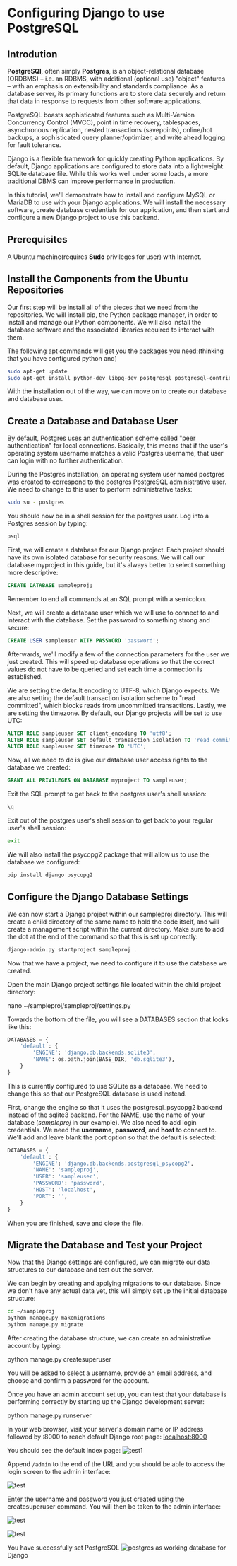 # Configuring Django to use PostgreSQL

## Introdution

**PostgreSQl**, often simply **Postgres**, is an object-relational database (ORDBMS) – i.e. an RDBMS, with additional (optional use) "object" features – with an emphasis on extensibility and standards compliance. As a database server, its primary functions are to store data securely and return that data in response to requests from other software applications.

PostgreSQL boasts sophisticated features such as Multi-Version Concurrency Control (MVCC), point in time recovery, tablespaces, asynchronous replication, nested transactions (savepoints), online/hot backups, a sophisticated query planner/optimizer, and write ahead logging for fault tolerance.

Django is a flexible framework for quickly creating Python applications. By default, Django applications are configured to store data into a lightweight SQLite database file. While this works well under some loads, a more traditional DBMS can improve performance in production.

In this tutorial, we'll demonstrate how to install and configure MySQL or MariaDB to use with your Django applications. We will install the necessary software, create database credentials for our application, and then start and configure a new Django project to use this backend.

## Prerequisites

A Ubuntu machine(requires **Sudo** privileges for user) with Internet.

## Install the Components from the Ubuntu Repositories

Our first step will be install all of the pieces that we need from the repositories. We will install pip, the Python package manager, in order to install and manage our Python components. We will also install the database software and the associated libraries required to interact with them.


The following apt commands will get you the packages you need:(thinking that you have configured python and)

```bash
sudo apt-get update
sudo apt-get install python-dev libpq-dev postgresql postgresql-contrib
```

With the installation out of the way, we can move on to create our database and database user.

## Create a Database and Database User

By default, Postgres uses an authentication scheme called "peer authentication" for local connections. Basically, this means that if the user's operating system username matches a valid Postgres username, that user can login with no further authentication.

During the Postgres installation, an operating system user named postgres was created to correspond to the postgres PostgreSQL administrative user. We need to change to this user to perform administrative tasks:

```bash
sudo su - postgres
```

You should now be in a shell session for the postgres user. Log into a Postgres session by typing:

```bash
psql
```

First, we will create a database for our Django project. Each project should have its own isolated database for security reasons. We will call our database myproject in this guide, but it's always better to select something more descriptive:

```sql
CREATE DATABASE sampleproj;
```

Remember to end all commands at an SQL prompt with a semicolon.

Next, we will create a database user which we will use to connect to and interact with the database. Set the password to something strong and secure:

```sql
CREATE USER sampleuser WITH PASSWORD 'password';
```

Afterwards, we'll modify a few of the connection parameters for the user we just created. This will speed up database operations so that the correct values do not have to be queried and set each time a connection is established.

We are setting the default encoding to UTF-8, which Django expects. We are also setting the default transaction isolation scheme to "read committed", which blocks reads from uncommitted transactions. Lastly, we are setting the timezone. By default, our Django projects will be set to use UTC:

```sql
ALTER ROLE sampleuser SET client_encoding TO 'utf8';
ALTER ROLE sampleuser SET default_transaction_isolation TO 'read committed';
ALTER ROLE sampleuser SET timezone TO 'UTC';
```

Now, all we need to do is give our database user access rights to the database we created:

```sql
GRANT ALL PRIVILEGES ON DATABASE myproject TO sampleuser;
```

Exit the SQL prompt to get back to the postgres user's shell session:

```sql
\q
```

Exit out of the postgres user's shell session to get back to your regular user's shell session:

```bash
exit
```

We will also install the psycopg2 package that will allow us to use the database we configured:

```bash
pip install django psycopg2
```

## Configure the Django Database Settings

We can now start a Django project within our sampleproj directory. This will create a child directory of the same name to hold the code itself, and will create a management script within the current directory. Make sure to add the dot at the end of the command so that this is set up correctly:

```bash
django-admin.py startproject sampleproj .
```

Now that we have a project, we need to configure it to use the database we created.

Open the main Django project settings file located within the child project directory:

nano ~/sampleproj/sampleproj/settings.py

Towards the bottom of the file, you will see a DATABASES section that looks like this:

```python
DATABASES = {
    'default': {
        'ENGINE': 'django.db.backends.sqlite3',
        'NAME': os.path.join(BASE_DIR, 'db.sqlite3'),
    }
}

```

This is currently configured to use SQLite as a database. We need to change this so that our PostgreSQL database is used instead.

First, change the engine so that it uses the postgresql_psycopg2 backend instead of the sqlite3 backend. For the NAME, use the name of your database (*sampleproj* in our example). We also need to add login credentials. We need the **username**, **password**, and **host** to connect to. We'll add and leave blank the port option so that the default is selected:

```python
DATABASES = {
    'default': {
        'ENGINE': 'django.db.backends.postgresql_psycopg2',
        'NAME': 'sampleproj',
        'USER': 'sampleuser',
        'PASSWORD': 'password',
        'HOST': 'localhost',
        'PORT': '',
    }
}

```

When you are finished, save and close the file.

## Migrate the Database and Test your Project

Now that the Django settings are configured, we can migrate our data structures to our database and test out the server.

We can begin by creating and applying migrations to our database. Since we don't have any actual data yet, this will simply set up the initial database structure:

```bash
cd ~/sampleproj
python manage.py makemigrations
python manage.py migrate
```

After creating the database structure, we can create an administrative account by typing:

python manage.py createsuperuser

You will be asked to select a username, provide an email address, and choose and confirm a password for the account.

Once you have an admin account set up, you can test that your database is performing correctly by starting up the Django development server:

python manage.py runserver 

In your web browser, visit your server's domain name or IP address followed by :8000 to reach default Django root page:
[localhost:8000](http://localhost:8000)

You should see the default index page:
![test1](testt1.png)

Append `/admin` to the end of the URL and you should be able to access the login screen to the admin interface:

![test](testt2.png)

Enter the username and password you just created using the createsuperuser command. You will then be taken to the admin interface:

![test](testt3.png)

![test](testt4.png)

You have successfully set PostgreSQL ![postgres](postgres.png) as working database for Django
